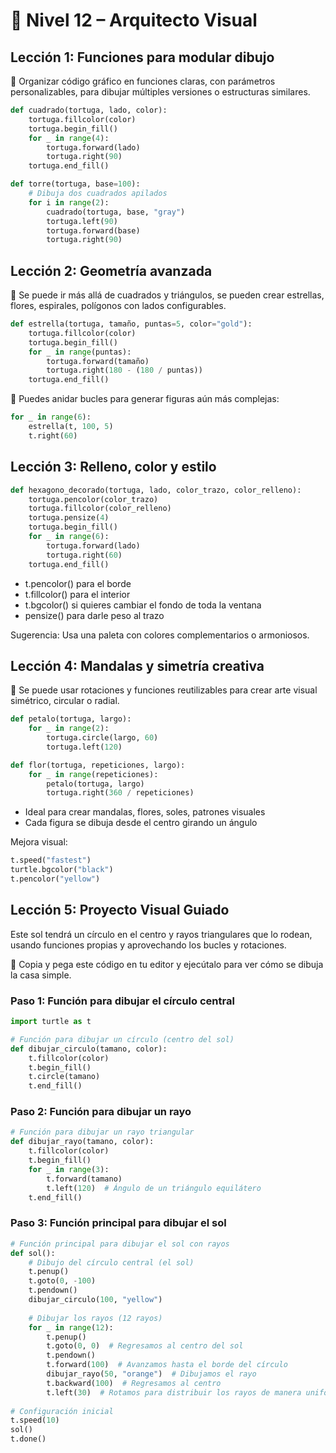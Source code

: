 # 🎨 Nivel 12 – Arquitecto Visual

## Lección 1: Funciones para modular dibujo
📌 Organizar código gráfico en funciones claras, con parámetros personalizables, para dibujar múltiples versiones o estructuras similares.

```python
def cuadrado(tortuga, lado, color):
    tortuga.fillcolor(color)
    tortuga.begin_fill()
    for _ in range(4):
        tortuga.forward(lado)
        tortuga.right(90)
    tortuga.end_fill()

def torre(tortuga, base=100):
    # Dibuja dos cuadrados apilados
    for i in range(2):
        cuadrado(tortuga, base, "gray")
        tortuga.left(90)
        tortuga.forward(base)
        tortuga.right(90)
```

## Lección 2: Geometría avanzada
📌 Se puede ir más allá de cuadrados y triángulos, se pueden crear estrellas, flores, espirales, polígonos con lados configurables.

```python
def estrella(tortuga, tamaño, puntas=5, color="gold"):
    tortuga.fillcolor(color)
    tortuga.begin_fill()
    for _ in range(puntas):
        tortuga.forward(tamaño)
        tortuga.right(180 - (180 / puntas))
    tortuga.end_fill()
```

🧠 Puedes anidar bucles para generar figuras aún más complejas:
```python
for _ in range(6):
    estrella(t, 100, 5)
    t.right(60)
```

## Lección 3: Relleno, color y estilo
```python
def hexagono_decorado(tortuga, lado, color_trazo, color_relleno):
    tortuga.pencolor(color_trazo)
    tortuga.fillcolor(color_relleno)
    tortuga.pensize(4)
    tortuga.begin_fill()
    for _ in range(6):
        tortuga.forward(lado)
        tortuga.right(60)
    tortuga.end_fill()
```

- t.pencolor() para el borde
- t.fillcolor() para el interior
- t.bgcolor() si quieres cambiar el fondo de toda la ventana
- pensize() para darle peso al trazo

Sugerencia: Usa una paleta con colores complementarios o armoniosos.

## Lección 4: Mandalas y simetría creativa
📌 Se puede usar rotaciones y funciones reutilizables para crear arte visual simétrico, circular o radial.

```python
def petalo(tortuga, largo):
    for _ in range(2):
        tortuga.circle(largo, 60)
        tortuga.left(120)

def flor(tortuga, repeticiones, largo):
    for _ in range(repeticiones):
        petalo(tortuga, largo)
        tortuga.right(360 / repeticiones)
```

- Ideal para crear mandalas, flores, soles, patrones visuales
- Cada figura se dibuja desde el centro girando un ángulo

Mejora visual:
```python
t.speed("fastest")
turtle.bgcolor("black")
t.pencolor("yellow")
```

## Lección 5: Proyecto Visual Guiado
Este sol tendrá un círculo en el centro y rayos triangulares que lo rodean, usando funciones propias y aprovechando los bucles y rotaciones.

📌 Copia y pega este código en tu editor y ejecútalo para ver cómo se dibuja la casa simple.

### Paso 1: Función para dibujar el círculo central
```python
import turtle as t

# Función para dibujar un círculo (centro del sol)
def dibujar_circulo(tamano, color):
    t.fillcolor(color)
    t.begin_fill()
    t.circle(tamano)
    t.end_fill()
```

### Paso 2: Función para dibujar un rayo
```python
# Función para dibujar un rayo triangular
def dibujar_rayo(tamano, color):
    t.fillcolor(color)
    t.begin_fill()
    for _ in range(3):
        t.forward(tamano)
        t.left(120)  # Ángulo de un triángulo equilátero
    t.end_fill()
```

### Paso 3: Función principal para dibujar el sol
```python
# Función principal para dibujar el sol con rayos
def sol():
    # Dibujo del círculo central (el sol)
    t.penup()
    t.goto(0, -100)
    t.pendown()
    dibujar_circulo(100, "yellow")
    
    # Dibujar los rayos (12 rayos)
    for _ in range(12):
        t.penup()
        t.goto(0, 0)  # Regresamos al centro del sol
        t.pendown()
        t.forward(100)  # Avanzamos hasta el borde del círculo
        dibujar_rayo(50, "orange")  # Dibujamos el rayo
        t.backward(100)  # Regresamos al centro
        t.left(30)  # Rotamos para distribuir los rayos de manera uniforme
    
# Configuración inicial
t.speed(10)
sol()
t.done()
```
